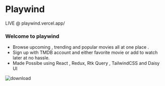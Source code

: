 # Playwind
LIVE @ playwind.vercel.app/
### Welcome to playwind 
* Browse upcoming , trending and popular movies all at one place .
* Sign up with TMDB account and either favorite movie or add to watch later at no hassle.
* Made Possibe using React , Redux, Rtk Query , TailwindCSS and Daisy UI


![download](https://user-images.githubusercontent.com/81632171/188095695-afe5e388-5860-4968-9b3f-b973b2a14bbd.png)

